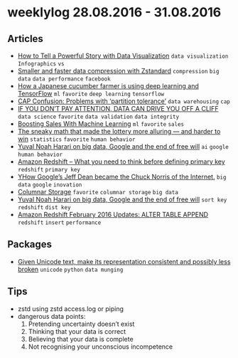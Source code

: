 # weeklylog 28.08.2016 - 31.08.2016

## Articles
- [How to Tell a Powerful Story with Data Visualization](http://www.dtelepathy.com/blog/business/how-to-tell-a-powerful-story-with-data-visualization?__s=XXXXXXXX&__s=kxzebqrike7dqrvnvmpc) `data visualization` `Infographics` `vs`
- [Smaller and faster data compression with Zstandard](https://code.facebook.com/posts/1658392934479273/smaller-and-faster-data-compression-with-zstandard/?utm_campaign=Data%2BElixir&utm_medium=email&utm_source=Data_Elixir_95) `compression` `big data` `data performance` `facebook`
- [How a Japanese cucumber farmer is using deep learning and TensorFlow](https://cloud.google.com/blog/big-data/2016/08/how-a-japanese-cucumber-farmer-is-using-deep-learning-and-tensorflow?utm_campaign=Data%2BElixir&utm_medium=email&utm_source=Data_Elixir_95) `ml` `favorite` `deep learning` `tensorflow`
- [CAP Confusion: Problems with ‘partition tolerance’](http://blog.cloudera.com/blog/2010/04/cap-confusion-problems-with-partition-tolerance/) `data warehousing` `cap`
- [IF YOU DON’T PAY ATTENTION, DATA CAN DRIVE YOU OFF A CLIFF](https://yanirseroussi.com/2016/08/21/seven-ways-to-be-data-driven-off-a-cliff/) `data science` `favorite` `data validation` `data integrity`
- [Boosting Sales With Machine Learning](https://medium.com/xeneta/boosting-sales-with-machine-learning-fbcf2e618be3#.78or1m37t) `ml` `favorite` `sales`
- [The sneaky math that made the lottery more alluring — and harder to win](https://www.washingtonpost.com/news/wonk/wp/2016/08/30/the-sneaky-math-that-made-the-lottery-more-alluring-and-harder-to-win/) `statistics` `favorite` `human behavior`
- [Yuval Noah Harari on big data, Google and the end of free will](http://www.ft.com/cms/s/2/50bb4830-6a4c-11e6-ae5b-a7cc5dd5a28c.html?siteedition=intl) `ai` `google` `human behavior`
- [Amazon Redshift – What you need to think before defining primary key](http://www.sqlhaven.com/amazon-redshift-what-you-need-to-think-before-defining-primary-key/) `redshift` `primary key`
- [YHow Google’s Jeff Dean became the Chuck Norris of the Internet.](http://www.slate.com/articles/technology/doers/2013/01/jeff_dean_facts_how_a_google_programmer_became_the_chuck_norris_of_the_internet.html) `big data` `google` `inovation`
- [Columnar Storage](http://the-paper-trail.org/blog/columnar-storage/) `favorite` `columnar storage` `big data`
- [Yuval Noah Harari on big data, Google and the end of free will](https://www.flydata.com/blog/amazon-redshift-distkey-and-sortkey/) `sort key` `redshift` `dist key`
- [Amazon Redshift February 2016 Updates: ALTER TABLE APPEND](https://www.flydata.com/blog/amazon-redshift-updates-alter-table-append-feb-2016/) `redshift` `insert` `performance`


## Packages
- [Given Unicode text, make its representation consistent and possibly less broken](https://github.com/LuminosoInsight/python-ftfy) `unicode` `python` `data munging` 
 

## Tips
- zstd using zstd access.log or piping
- dangerous data points:
    1. Pretending uncertainty doesn’t exist
    2. Thinking that your data is correct
    3. Believing that your data is complete
    4. Not recognising your unconscious incompetence
    


